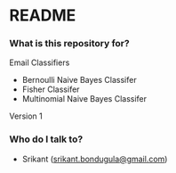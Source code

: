 # README #

### What is this repository for? ###

Email Classifiers

* Bernoulli Naive Bayes Classifer
* Fisher Classifer
* Multinomial Naive Bayes Classifer


Version 1

### Who do I talk to? ###
* Srikant (srikant.bondugula@gmail.com)